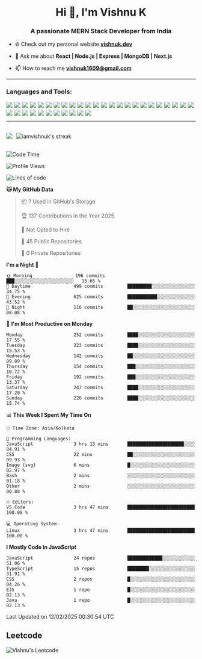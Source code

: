 <h1 align="center">Hi 👋, I'm Vishnu K</h1>
<h3 align="center">A passionate MERN Stack Developer from India</h3>

- 🌐 Check out my personal website **[vishnuk.dev](https://www.vishnuk.dev)**  

- 💬 Ask me about **React | Node.js | Express | MongoDB | Next.js**  

- 📫 How to reach me **vishnuk1609@gmail.com**  
<hr />

<h3 align="left">Languages and Tools:</h3>

<p align="left" style="display: flex; flex-wrap: wrap; gap: 5px;">
<img src="https://img.shields.io/badge/Next.js-000000?style=for-the-badge&logo=next.js&logoColor=white" />
<img src="https://img.shields.io/badge/javascript-%23323330.svg?style=for-the-badge&logo=javascript&logoColor=%23F7DF1E" />
<img src="https://img.shields.io/badge/typescript-%23007ACC.svg?style=for-the-badge&logo=typescript&logoColor=white" />
<img src="https://img.shields.io/badge/react-%2320232a.svg?style=for-the-badge&logo=react&logoColor=%2361DAFB" />
<img src="https://img.shields.io/badge/express.js-%23404d59.svg?style=for-the-badge&logo=express&logoColor=%2361DAFB" />
<img src="https://img.shields.io/badge/nestjs-%23E0234E.svg?style=for-the-badge&logo=nestjs&logoColor=white" />
<img src="https://img.shields.io/badge/node.js-6DA55F?style=for-the-badge&logo=node.js&logoColor=white" />
<img src="https://img.shields.io/badge/MongoDB-%234ea94b.svg?style=for-the-badge&logo=mongodb&logoColor=white" />
<img src="https://img.shields.io/badge/LeetCode-000000?style=for-the-badge&logo=LeetCode&logoColor=#d16c06" />
<img src="https://img.shields.io/badge/JWT-black?style=for-the-badge&logo=JSON%20web%20tokens" />
<img src="https://img.shields.io/badge/NPM-%23CB3837.svg?style=for-the-badge&logo=npm&logoColor=white" />
<img src="https://img.shields.io/badge/React_Router-CA4245?style=for-the-badge&logo=react-router&logoColor=white" />
<img src="https://img.shields.io/badge/Firebase-039BE5?style=for-the-badge&logo=Firebase&logoColor=white" />
<img src="https://img.shields.io/badge/nginx-%23009639.svg?style=for-the-badge&logo=nginx&logoColor=white" />
<img src="https://img.shields.io/badge/tailwindcss-%2338B2AC.svg?style=for-the-badge&logo=tailwind-css&logoColor=white" />
<img src="https://img.shields.io/badge/NODEMON-%23323330.svg?style=for-the-badge&logo=nodemon&logoColor=%BBDEAD" />
<img src="https://img.shields.io/badge/Socket.io-black?style=for-the-badge&logo=socket.io&badgeColor=010101" />
<img src="https://img.shields.io/badge/redux-%23593d88.svg?style=for-the-badge&logo=redux&logoColor=white" />
<img src="https://img.shields.io/badge/netlify-%23000000.svg?style=for-the-badge&logo=netlify&logoColor=#00C7B7" />
<img src="https://img.shields.io/badge/Vercel-000000?style=for-the-badge&logo=vercel&logoColor=white" />
<img src="https://img.shields.io/badge/github-%23121011.svg?style=for-the-badge&logo=github&logoColor=white" />
<img src="https://img.shields.io/badge/git-%23F05033.svg?style=for-the-badge&logo=git&logoColor=white" />
<img src="https://img.shields.io/badge/Postman-FF6C37?style=for-the-badge&logo=postman&logoColor=white" />
<img src="https://img.shields.io/badge/html5-%23E34F26.svg?style=for-the-badge&logo=html5&logoColor=white" />
<img src="https://img.shields.io/badge/css3-%231572B6.svg?style=for-the-badge&logo=css3&logoColor=white" />
<img src="https://img.shields.io/badge/Visual%20Studio%20Code-0078d7.svg?style=for-the-badge&logo=visual-studio-code&logoColor=white" />
<img src="https://img.shields.io/badge/bootstrap-%238511FA.svg?style=for-the-badge&logo=bootstrap&logoColor=white" />
<img src="https://img.shields.io/badge/java-%23ED8B00.svg?style=for-the-badge&logo=openjdk&logoColor=white" />
<img src="https://img.shields.io/badge/postgres-%23316192.svg?style=for-the-badge&logo=postgresql&logoColor=white" />
<img src="https://img.shields.io/badge/jquery-%230769AD.svg?style=for-the-badge&logo=jquery&logoColor=white" />
<img src="https://img.shields.io/badge/vite-%23646CFF.svg?style=for-the-badge&logo=vite&logoColor=white" />
<img src="https://img.shields.io/badge/AWS-%23FF9900.svg?style=for-the-badge&logo=amazon-aws&logoColor=white" />
<img src="https://img.shields.io/badge/c-%2300599C.svg?style=for-the-badge&logo=c&logoColor=white" />
<img src="https://img.shields.io/badge/figma-%23F24E1E.svg?style=for-the-badge&logo=figma&logoColor=white" />
<img src="https://img.shields.io/badge/docker-%230081CB.svg?style=for-the-badge&logo=docker&logoColor=white" />
</p>

<hr />
<br />

<div style="display: flex; flex-direction: row; gap: 10px;">
  <picture>
    <source
      srcset="https://github-readme-stats.vercel.app/api?username=iamvishnuk&show_icons=true&theme=dark"
      media="(prefers-color-scheme: dark)"
    />
    <source
      srcset="https://github-readme-stats.vercel.app/api?username=iamvishnuk&show_icons=true"
      media="(prefers-color-scheme: light), (prefers-color-scheme: no-preference)"
    />
    <img src="https://github-readme-stats.vercel.app/api?username=iamvishnuk&show_icons=true" />
  </picture>
  <img alt="iamvishnuk's streak" src="https://github-readme-streak-stats-eight.vercel.app/?user=iamvishnuk&theme=dark&hide_border=false&short_numbers=true"/>
</div>
<!-- <img align="left" src="https://github-readme-stats.vercel.app/api?username=iamvishnuk&show_icons=true&locale=en" alt="iamvishnuk" /> -->
<!-- <img src="https://github-readme-stats.vercel.app/api/top-langs/?username=iamvishnuk&layout=compact" /> -->
<br/>

<!--START_SECTION:waka-->
![Code Time](http://img.shields.io/badge/Code%20Time-2%20hrs%2015%20mins-blue)

![Profile Views](http://img.shields.io/badge/Profile%20Views-31-blue)

![Lines of code](https://img.shields.io/badge/From%20Hello%20World%20I%27ve%20Written-2.6%20million%20lines%20of%20code-blue)

**🐱 My GitHub Data** 

> 📦 ? Used in GitHub's Storage 
 > 
> 🏆 137 Contributions in the Year 2025
 > 
> 🚫 Not Opted to Hire
 > 
> 📜 45 Public Repositories 
 > 
> 🔑 0 Private Repositories 
 > 
**I'm a Night 🦉** 

```text
🌞 Morning                196 commits         ███░░░░░░░░░░░░░░░░░░░░░░   13.65 % 
🌆 Daytime                499 commits         █████████░░░░░░░░░░░░░░░░   34.75 % 
🌃 Evening                625 commits         ███████████░░░░░░░░░░░░░░   43.52 % 
🌙 Night                  116 commits         ██░░░░░░░░░░░░░░░░░░░░░░░   08.08 % 
```
📅 **I'm Most Productive on Monday** 

```text
Monday                   252 commits         ████░░░░░░░░░░░░░░░░░░░░░   17.55 % 
Tuesday                  223 commits         ████░░░░░░░░░░░░░░░░░░░░░   15.53 % 
Wednesday                142 commits         ██░░░░░░░░░░░░░░░░░░░░░░░   09.89 % 
Thursday                 154 commits         ███░░░░░░░░░░░░░░░░░░░░░░   10.72 % 
Friday                   192 commits         ███░░░░░░░░░░░░░░░░░░░░░░   13.37 % 
Saturday                 247 commits         ████░░░░░░░░░░░░░░░░░░░░░   17.20 % 
Sunday                   226 commits         ████░░░░░░░░░░░░░░░░░░░░░   15.74 % 
```


📊 **This Week I Spent My Time On** 

```text
🕑︎ Time Zone: Asia/Kolkata

💬 Programming Languages: 
JavaScript               3 hrs 13 mins       █████████████████████░░░░   84.91 % 
CSS                      22 mins             ██░░░░░░░░░░░░░░░░░░░░░░░   09.93 % 
Image (svg)              6 mins              █░░░░░░░░░░░░░░░░░░░░░░░░   02.97 % 
Bash                     2 mins              ░░░░░░░░░░░░░░░░░░░░░░░░░   01.18 % 
Other                    2 mins              ░░░░░░░░░░░░░░░░░░░░░░░░░   00.88 % 

🔥 Editors: 
VS Code                  3 hrs 47 mins       █████████████████████████   100.00 % 

💻 Operating System: 
Linux                    3 hrs 47 mins       █████████████████████████   100.00 % 
```

**I Mostly Code in JavaScript** 

```text
JavaScript               24 repos            █████████████░░░░░░░░░░░░   51.06 % 
TypeScript               15 repos            ████████░░░░░░░░░░░░░░░░░   31.91 % 
CSS                      2 repos             █░░░░░░░░░░░░░░░░░░░░░░░░   04.26 % 
EJS                      1 repo              █░░░░░░░░░░░░░░░░░░░░░░░░   02.13 % 
Java                     1 repo              █░░░░░░░░░░░░░░░░░░░░░░░░   02.13 % 
```




 Last Updated on 12/02/2025 00:30:54 UTC
<!--END_SECTION:waka-->


## Leetcode
![Vishnu's Leetcode](https://leetcard.jacoblin.cool/vishnukkakkarayil?ext=heatmap)
